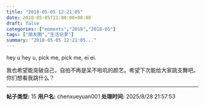 ```yaml
---
title: "2018-05-05 12:21:05"
date: 2018-05-05T11:00:00+08:00
draft: false
categories: ["moments","2018","2018-05"]
tags: ["朋友圈","生活记录"]
summary: "2018-05-05 12:21:05..."
---
```


hey u hey u, pick me, pick me, ei ei.

我也希望能突破自己，自拍不再是呆不啦叽的颜艺。希望下次能给大家跳支舞吧。你们想看我跳什么？

---

**帖子类型:** 15
**用户名:** chenxueyuan001
**处理时间:** 2025/8/28 21:57:53